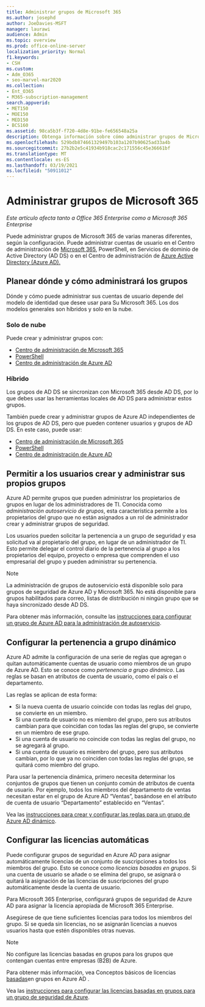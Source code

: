 ```yaml
---
title: Administrar grupos de Microsoft 365
ms.author: josephd
author: JoeDavies-MSFT
manager: laurawi
audience: Admin
ms.topic: overview
ms.prod: office-online-server
localization_priority: Normal
f1.keywords:
- CSH
ms.custom:
- Adm_O365
- seo-marvel-mar2020
ms.collection:
- Ent_O365
- M365-subscription-management
search.appverid:
- MET150
- MOE150
- MED150
- BCS160
ms.assetid: 98ca5b3f-f720-4d8e-91be-fe656548a25a
description: Obtenga información sobre cómo administrar grupos de Microsoft 365.
ms.openlocfilehash: 529bdb874661329497b103a1207b90625ad33a4b
ms.sourcegitcommit: 27b2b2e5c41934b918cac2c171556c45e36661bf
ms.translationtype: MT
ms.contentlocale: es-ES
ms.lasthandoff: 03/19/2021
ms.locfileid: "50911012"
---
```

# <a name="manage-microsoft-365-groups"></a>Administrar grupos de Microsoft 365

*Este artículo afecta tanto a Office 365 Enterprise como a Microsoft 365 Enterprise*

Puede administrar grupos de Microsoft 365 de varias maneras diferentes, según la configuración. Puede administrar cuentas de usuario en el Centro de administración de [Microsoft 365](../admin/add-users/index.yml), PowerShell, en Servicios de dominio de Active Directory (AD DS) o en el Centro de administración de [Azure Active Directory (Azure AD).](/azure/active-directory/fundamentals/active-directory-groups-create-azure-portal) 

## <a name="plan-for-where-and-how-you-will-manage-your-groups"></a>Planear dónde y cómo administrará los grupos

Dónde y cómo puede administrar sus cuentas de usuario depende del modelo de identidad que desee usar para Su Microsoft 365. Los dos modelos generales son híbridos y solo en la nube.
  
### <a name="cloud-only"></a>Solo de nube

Puede crear y administrar grupos con:

- [Centro de administración de Microsoft 365](../admin/add-users/index.yml)
- [PowerShell](maintain-group-membership-with-microsoft-365-powershell.md)
- [Centro de administración de Azure AD](/azure/active-directory/fundamentals/active-directory-groups-create-azure-portal)
    
### <a name="hybrid"></a>Híbrido

Los grupos de AD DS se sincronizan con Microsoft 365 desde AD DS, por lo que debes usar las herramientas locales de AD DS para administrar estos grupos.

También puede crear y administrar grupos de Azure AD independientes de los grupos de AD DS, pero que pueden contener usuarios y grupos de AD DS. En este caso, puede usar:

- [Centro de administración de Microsoft 365](../admin/add-users/index.yml)
- [PowerShell](maintain-group-membership-with-microsoft-365-powershell.md)
- [Centro de administración de Azure AD](/azure/active-directory/fundamentals/active-directory-groups-create-azure-portal)

## <a name="allow-users-to-create-and-manage-their-own-groups"></a>Permitir a los usuarios crear y administrar sus propios grupos

Azure AD permite grupos que pueden administrar los propietarios de grupos en lugar de los administradores de TI. Conocida como *administración autoservicio de grupos*, esta característica permite a los propietarios del grupo que no están asignados a un rol de administrador crear y administrar grupos de seguridad. 

Los usuarios pueden solicitar la pertenencia a un grupo de seguridad y esa solicitud va al propietario del grupo, en lugar de un administrador de TI. Esto permite delegar el control diario de la pertenencia al grupo a los propietarios del equipo, proyecto o empresa que comprenden el uso empresarial del grupo y pueden administrar su pertenencia.

>[!Note]
>La administración de grupos de autoservicio está disponible solo para grupos de seguridad de Azure AD y Microsoft 365. No está disponible para grupos habilitados para correo, listas de distribución ni ningún grupo que se haya sincronizado desde AD DS.
>

Para obtener más información, consulte las [instrucciones para configurar un grupo de Azure AD para la administración de autoservicio](/azure/active-directory/active-directory-accessmanagement-self-service-group-management).

## <a name="set-up-dynamic-group-membership"></a>Configurar la pertenencia a grupo dinámico

Azure AD admite la configuración de una serie de reglas que agregan o quitan automáticamente cuentas de usuario como miembros de un grupo de Azure AD. Esto se conoce como *pertenencia a grupo dinámico*. Las reglas se basan en atributos de cuenta de usuario, como el país o el departamento.

Las reglas se aplican de esta forma:

- Si la nueva cuenta de usuario coincide con todas las reglas del grupo, se convierte en un miembro.
- Si una cuenta de usuario no es miembro del grupo, pero sus atributos cambian para que coincidan con todas las reglas del grupo, se convierte en un miembro de ese grupo.
- Si una cuenta de usuario no coincide con todas las reglas del grupo, no se agregará al grupo.
- Si una cuenta de usuario es miembro del grupo, pero sus atributos cambian, por lo que ya no coinciden con todas las reglas del grupo, se quitará como miembro del grupo.

Para usar la pertenencia dinámica, primero necesita determinar los conjuntos de grupos que tienen un conjunto común de atributos de cuenta de usuario. Por ejemplo, todos los miembros del departamento de ventas necesitan estar en el grupo de Azure AD “Ventas”, basándose en el atributo de cuenta de usuario “Departamento” establecido en “Ventas”.

Vea las [instrucciones para crear y configurar las reglas para un grupo de Azure AD dinámico](/azure/active-directory/active-directory-groups-dynamic-membership-azure-portal).

## <a name="set-up-automatic-licensing"></a>Configurar las licencias automáticas

Puede configurar grupos de seguridad en Azure AD para asignar automáticamente licencias de un conjunto de suscripciones a todos los miembros del grupo. Esto se conoce como *licencias basadas en grupos*. Si una cuenta de usuario se añade o se elimina del grupo, se asignará o quitará la asignación de las licencias de suscripciones del grupo automáticamente desde la cuenta de usuario.

Para Microsoft 365 Enterprise, configurará grupos de seguridad de Azure AD para asignar la licencia apropiada de Microsoft 365 Enterprise.

Asegúrese de que tiene suficientes licencias para todos los miembros del grupo. Si se queda sin licencias, no se asignarán licencias a nuevos usuarios hasta que estén disponibles otras nuevas.

>[!Note]
>No configure las licencias basadas en grupos para los grupos que contengan cuentas entre empresas (B2B) de Azure.
>

Para obtener más información, vea Conceptos básicos de licencias [basadas](/azure/active-directory/active-directory-licensing-whatis-azure-portal)en grupos en Azure AD .

Vea las [instrucciones para configurar las licencias basadas en grupos para un grupo de seguridad de Azure](/azure/active-directory/active-directory-licensing-group-assignment-azure-portal).